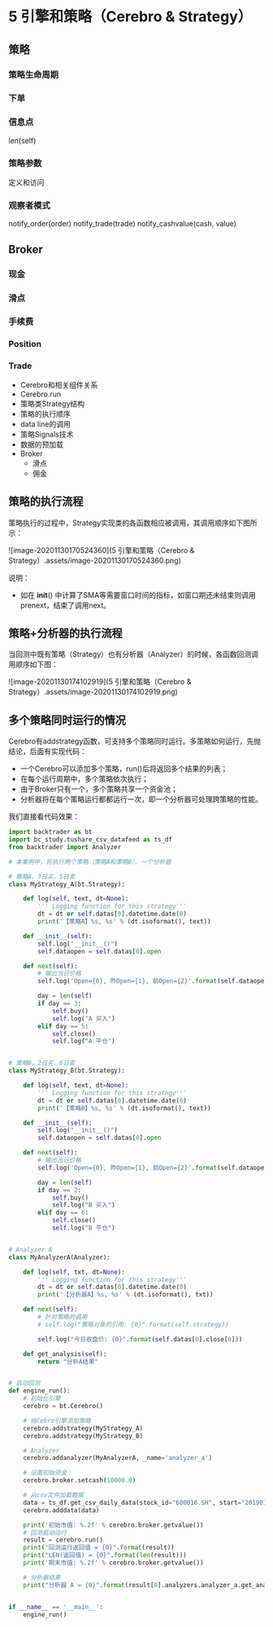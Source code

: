 # 5 引擎和策略（Cerebro & Strategy）

## 策略

### 策略生命周期

### 下单

### 信息点

len(self)

### 策略参数

定义和访问

### 观察者模式

notify_order(order)
notify_trade(trade)
notify_cashvalue(cash, value)


## Broker

### 现金

### 滑点

### 手续费

### Position

### Trade




- Cerebro和相关组件关系
- Cerebro.run
- 策略类Strategy结构
- 策略的执行顺序
- data line的调用
- 策略Signals技术
- 数据的预加载
- Broker
  - 滑点
  - 佣金

## 策略的执行流程

策略执行的过程中，Strategy实现类的各函数相应被调用，其调用顺序如下图所示：

![image-20201130170524360](5 引擎和策略（Cerebro & Strategy）.assets/image-20201130170524360.png)

说明：

- 如在 __init__() 中计算了SMA等需要窗口时间的指标，如窗口期还未结束则调用prenext，结束了调用next。

## 策略+分析器的执行流程

当回测中既有策略（Strategy）也有分析器（Analyzer）的时候，各函数回测调用顺序如下图：

![image-20201130174102919](5 引擎和策略（Cerebro & Strategy）.assets/image-20201130174102919.png)



## 多个策略同时运行的情况

Cerebro有addstrategy函数，可支持多个策略同时运行。多策略如何运行，先抛结论，后面有实现代码：

- 一个Cerebro可以添加多个策略，run()后将返回多个结果的列表；
- 在每个运行周期中，多个策略依次执行；
- 由于Broker只有一个，多个策略共享一个资金池；
- 分析器将在每个策略运行都都运行一次，即一个分析器可处理跨策略的性能。

我们直接看代码效果：

```python
import backtrader as bt
import bc_study.tushare_csv_datafeed as ts_df
from backtrader import Analyzer

# 本案例中，将执行两个策略（策略A和策略B）、一个分析器

# 策略A，3日买，5日卖
class MyStrategy_A(bt.Strategy):

    def log(self, text, dt=None):
        ''' Logging function for this strategy'''
        dt = dt or self.datas[0].datetime.date(0)
        print('【策略A】%s, %s' % (dt.isoformat(), text))

    def __init__(self):
        self.log("__init__()")
        self.dataopen = self.datas[0].open

    def next(self):
        # 输出当日价格
        self.log('Open={0}, 昨Open={1}, 前Open={2}'.format(self.dataopen[0], self.dataopen[-1], self.dataopen[-2]))

        day = len(self)
        if day == 3:
            self.buy()
            self.log("A 买入")
        elif day == 5:
            self.close()
            self.log("A 平仓")


# 策略B，2日买，6日卖
class MyStrategy_B(bt.Strategy):

    def log(self, text, dt=None):
        ''' Logging function for this strategy'''
        dt = dt or self.datas[0].datetime.date(0)
        print('【策略B】%s, %s' % (dt.isoformat(), text))

    def __init__(self):
        self.log("__init__()")
        self.dataopen = self.datas[0].open

    def next(self):
        # 输出当日价格
        self.log('Open={0}, 昨Open={1}, 前Open={2}'.format(self.dataopen[0], self.dataopen[-1], self.dataopen[-2]))

        day = len(self)
        if day == 2:
            self.buy()
            self.log("B 买入")
        elif day == 6:
            self.close()
            self.log("B 平仓")


# Analyzer A
class MyAnalyzerA(Analyzer):

    def log(self, txt, dt=None):
        ''' Logging function for this strategy'''
        dt = dt or self.datas[0].datetime.date(0)
        print('【分析器A】%s, %s' % (dt.isoformat(), txt))

    def next(self):
        # 针对策略的调用
        # self.log("策略对象的引用: {0}".format(self.strategy))

        self.log("今日收盘价: {0}".format(self.datas[0].close[0]))

    def get_analysis(self):
        return "分析A结果"


# 启动回测
def engine_run():
    # 初始化引擎
    cerebro = bt.Cerebro()

    # 给Cebro引擎添加策略
    cerebro.addstrategy(MyStrategy_A)
    cerebro.addstrategy(MyStrategy_B)

    # Analyzer
    cerebro.addanalyzer(MyAnalyzerA, _name='analyzer_a')

    # 设置初始资金：
    cerebro.broker.setcash(10000.0)

    # 从csv文件加载数据
    data = ts_df.get_csv_daily_data(stock_id="600016.SH", start="20190101", end="20190115")
    cerebro.adddata(data)

    print('初始市值: %.2f' % cerebro.broker.getvalue())
    # 回测启动运行
    result = cerebro.run()
    print("回测运行返回值 = {0}".format(result))
    print("LEN(返回值) = {0}".format(len(result)))
    print('期末市值: %.2f' % cerebro.broker.getvalue())

    # 分析器结果
    print("分析器 A = {0}".format(result[0].analyzers.analyzer_a.get_analysis()))


if __name__ == '__main__':
    engine_run()
```

